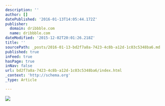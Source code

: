 ```yaml
---
description: ''
author: []
datePublished: '2016-01-13T14:05:44.172Z'
publisher:
  domain: dribbble.com
  name: dribbble.com
dateModified: '2015-12-02T20:01:26.218Z'
title: ''
sourcePath: _posts/2016-01-13-bd2f7a8a-7423-4c8b-a12d-1c03c5348ba6.md
published: true
inFeed: true
hasPage: true
inNav: false
url: bd2f7a8a-7423-4c8b-a12d-1c03c5348ba6/index.html
_context: 'http://schema.org'
_type: Article

---
```

![](https://d13yacurqjgara.cloudfront.net/users/99875/screenshots/2383972/facebook-white.gif)